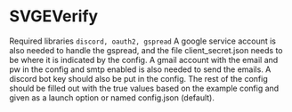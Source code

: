 # SVGEVerify
Required libraries
`discord, oauth2, gspread`
A google service account is also needed to handle the gspread, and the file client_secret.json needs to be where it is indicated by the config.
A gmail account with the email and pw in the config and smtp enabled is also needed to send the emails. 
A discord bot key should also be put in the config. 
The rest of the config should be filled out with the true values based on the example config and given as a launch option or named config.json (default).